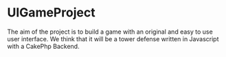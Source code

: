 UIGameProject
=============

The aim of the project is to build a game with an original and easy to use user interface. We think that it will be a tower defense written in Javascript with a CakePhp Backend.
